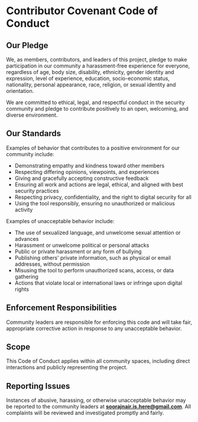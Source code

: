 # Contributor Covenant Code of Conduct

## Our Pledge

We, as members, contributors, and leaders of this project, pledge to make participation in our community a harassment-free experience for everyone, regardless of age, body size, disability, ethnicity, gender identity and expression, level of experience, education, socio-economic status, nationality, personal appearance, race, religion, or sexual identity and orientation.

We are committed to ethical, legal, and respectful conduct in the security community and pledge to contribute positively to an open, welcoming, and diverse environment.

## Our Standards

Examples of behavior that contributes to a positive environment for our community include:

* Demonstrating empathy and kindness toward other members
* Respecting differing opinions, viewpoints, and experiences
* Giving and gracefully accepting constructive feedback
* Ensuring all work and actions are legal, ethical, and aligned with best security practices
* Respecting privacy, confidentiality, and the right to digital security for all
* Using the tool responsibly, ensuring no unauthorized or malicious activity

Examples of unacceptable behavior include:

* The use of sexualized language, and unwelcome sexual attention or advances
* Harassment or unwelcome political or personal attacks
* Public or private harassment or any form of bullying
* Publishing others' private information, such as physical or email addresses, without permission
* Misusing the tool to perform unauthorized scans, access, or data gathering
* Actions that violate local or international laws or infringe upon digital rights

## Enforcement Responsibilities

Community leaders are responsible for enforcing this code and will take fair, appropriate corrective action in response to any unacceptable behavior.

## Scope

This Code of Conduct applies within all community spaces, including direct interactions and publicly representing the project.

## Reporting Issues

Instances of abusive, harassing, or otherwise unacceptable behavior may be reported to the community leaders at **soorajnair.is.here@gmail.com**. All complaints will be reviewed and investigated promptly and fairly.

